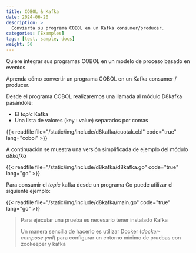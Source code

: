 ```yaml
---
title: COBOL & Kafka
date: 2024-06-20
description: >
  Convierta su programa COBOL en un Kafka consumer/producer.
categories: [Examples]
tags: [test, sample, docs]
weight: 50
---
```


Quiere integrar sus programas COBOL en un modelo de proceso basado en eventos.

Aprenda cómo convertir un programa COBOL en un Kafka consumer / producer.

Desde el programa COBOL realizaremos una llamada al módulo D8kafka pasándole:

* El _topic_ Kafka
* Una lista de valores (key : value) separados por comas

{{< readfile file="/static/img/include/d8kafka/cuotak.cbl" code="true" lang="cobol" >}}

A continuación se muestra una versión simplificada de ejemplo del módulo _d8kafka_

{{< readfile file="/static/img/include/d8kafka/d8kafka.go" code="true" lang="go" >}}

Para consumir el _topic_ kafka desde un programa Go puede utilizar el siguiente ejemplo:

{{< readfile file="/static/img/include/d8kafka/main.go" code="true" lang="go" >}}

> Para ejecutar una prueba es necesario tener instalado Kafka
>
> Un manera sencilla de hacerlo es utilizar Docker (*docker-compose.yml*) para configurar un entorno mínimo de pruebas con zookeeper y kafka